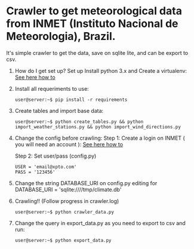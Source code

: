# Crawler to get meteorological data from INMET (Instituto Nacional de Meteorologia), Brazil.
It's simple crawler to get the data, save on sqlite lite, and can be export to csv.

1. How do I get set up? Set up Install python 3.x and Create a virtualenv:
[See here how to](http://python-guide-pt-br.readthedocs.io/en/latest/dev/virtualenvs/)

2. Install all requeriments to use:
	```
	user@server:~$ pip install -r requirements
	```
3.  Create tables and import base data:
    ```
	user@server:~$ python create_tables.py && python import_weather_stations.py && python import_wind_directions.py
	```
4. Change the config before crawling:
	Step 1: Create a login on INMET ( you will need an account ): [See here how to](http://www.inmet.gov.br/projetos/rede/pesquisa/cad_senha.php)

	Step 2: Set user/pass (config.py)
    ```
    USER = 'email@xpto.com'
    PASS = '123456'
    ```

5. Change the string DATABASE_URI on config.py editing for DATABASE_URI = 'sqlite:////tmp/climate.db'
  
6. Crawling!! (Follow progress in crawler.log)
    ```
	user@server:~$ python crawler_data.py
	```
	
7. Change the query in export_data.py as you need to export to csv and run:
    ```
	user@server:~$ python export_data.py
	```
